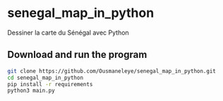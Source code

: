 # senegal_map_in_python
Dessiner la carte du Sénégal avec Python

## Download and run the program

```bash
git clone https://github.com/Ousmaneleye/senegal_map_in_python.git
cd senegal_map_in_python
pip install -r requirements
python3 main.py
```
